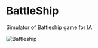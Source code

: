 # BattleShip
Simulator of Battleship game for IA

![Battleship](https://user-images.githubusercontent.com/5740369/83329479-0fa6d600-a28a-11ea-8376-22038482f62f.png)
